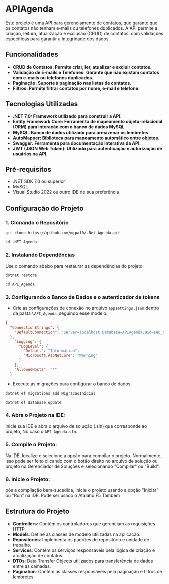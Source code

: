 # APIAgenda

Este projeto é uma API para gerenciamento de contatos, que garante que os contatos não tenham e-mails ou telefones duplicados. A API permite a criação, leitura, atualização e exclusão (CRUD) de contatos, com validações específicas para garantir a integridade dos dados.

## Funcionalidades
- **CRUD de Contatos: Permite criar, ler, atualizar e excluir contatos.**
- **Validação de E-mails e Telefones: Garante que não existam contatos com e-mails ou telefones duplicados.**
- **Paginação: Suporte à paginação nas listas de contatos.**
- **Filtros: Permite filtrar contatos por nome, e-mail e telefone.**

## Tecnologias Utilizadas

- **.NET 7.0: Framework utilizado para construir a API.**
- **Entity Framework Core: Ferramenta de mapeamento objeto-relacional (ORM) para interação com o banco de dados MySQL**
- **MySQL: Banco de dados utilizado para armazenar os lembretes.**
- **AutoMapper: Biblioteca para mapeamento automático entre objetos.**
- **Swagger: Ferramenta para documentação interativa da API.**
- **JWT (JSON Web Token): Utilizado para autenticação e autorização de usuários na API.**

## Pré-requisitos

- .NET SDK 7.0 ou superior
- MySQL
- Visual Studio 2022 ou outro IDE de sua preferência

## Configuração do Projeto

### 1. Clonando o Repositório

```bash
git clone https://github.com/mjpa10/.Net_Agenda.git
```

```bash
cd .NET_Agenda
```

### 2. Instalando Dependências

Use o comando abaixo para restaurar as dependências do projeto:

```bash
dotnet restore
```
```bash
cd API_Agenda
```
### 3. Configurando o Banco de Dados e o autenticador de tokens

- Crie as configurações de conexão no arquivo `appsettings.json` dentro da pasta `\API_Agenda`, seguindo esse modelo:
  
```json
{
  "ConnectionStrings": {
    "DefaultConnection": "Server=localhost;Database=APIAgenda;Uid=seu_usuario;Password=sua_senha;"
  },
    "Logging": {
      "LogLevel": {
        "Default": "Information",
        "Microsoft.AspNetCore": "Warning"
      }
    },
    "AllowedHosts": "*"
  }
```

- Execute as migrações para configurar o banco de dados:

```bash
dotnet ef migrations add MigracaoInicial
```
```bash
dotnet ef database update
```

### 4. Abra o Projeto na IDE:

Inicie sua IDE e abra o arquivo de solução (.sln) que corresponde ao projeto, No caso o `API_Agenda.sln`.

### 5. Compile o Projeto:

Na IDE, localize e selecione a opção para compilar o projeto. Normalmente, isso pode ser feito clicando com o botão direito no arquivo de solução ou projeto no Gerenciador de Soluções e selecionando "Compilar" ou "Build".

### 6. Inicie o Projeto:

pós a compilação bem-sucedida, inicie o projeto usando a opção "Iniciar" ou "Run" na IDE. Pode ser usado o Atalaho F5 Também

## Estrutura do Projeto

- **Controllers**: Contém os controladores que gerenciam as requisições HTTP.
- **Models**: Define as classes de modelo utilizadas na aplicação.
- **Repositories**: Implementa os padrões de repositório e unidade de trabalho.
- **Services**: Contém os serviços responsáveis pela lógica de criação e atualização de contatos.
- **DTOs**: Data Transfer Objects utilizados para transferência de dados entre as camadas.
- **Pagination**: Contém as classes responsáveis pela paginação e filtros de lembretes.
  
